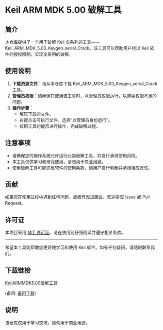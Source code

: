 # Keil ARM MDK 5.00 破解工具

## 简介
本仓库提供了一个用于破解 Keil 全系列的工具——Keil_ARM_MDK_5.00_Keygen_serial_Crack。该工具可以帮助用户绕过 Keil 软件的授权限制，实现全系列的破解。

## 使用说明
1. **下载资源文件**：请从本仓库下载 Keil_ARM_MDK_5.00_Keygen_serial_Crack 工具。
2. **管理员权限**：请确保在使用该工具时，以管理员权限运行，以避免权限不足的问题。
3. **操作步骤**：
   - 解压下载的文件。
   - 右键点击可执行文件，选择“以管理员身份运行”。
   - 按照工具的提示进行操作，完成破解过程。

## 注意事项
- 请确保您的操作系统允许运行此类破解工具，并自行承担使用风险。
- 本工具仅供学习和研究使用，请勿用于商业用途。
- 使用破解工具可能违反软件的使用条款，请用户自行判断并承担相应责任。

## 贡献
如果您在使用过程中遇到任何问题，或者有改进建议，欢迎提交 Issue 或 Pull Request。

## 许可证
本项目采用 [MIT 许可证](LICENSE)。请在使用前仔细阅读并遵守相关条款。

---

希望本工具能帮助您更好地学习和使用 Keil 软件。如有任何疑问，请随时联系我们。

## 下载链接
[KeilARMMDK5.00破解工具](https://pan.quark.cn/s/daaa1cfc6ecf) 

(备用: [备用下载](https://pan.baidu.com/s/17xzgMVRf4YkSpe5Al8do_Q?pwd=1234))

## 说明

该仓库仅用于学习交流，请勿用于商业用途。
